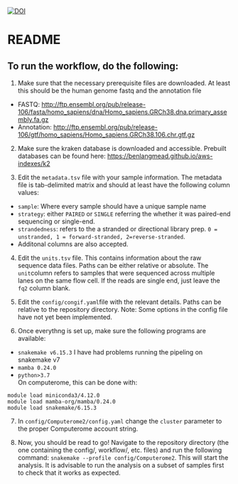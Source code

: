 [![DOI](https://zenodo.org/badge/759815461.svg)](https://zenodo.org/badge/latestdoi/759815461)

# README

## To run the workflow, do the following: 

1. Make sure that the necessary prerequisite files are downloaded. At least this should be the human genome fastq and the annotation file
  - FASTQ: http://ftp.ensembl.org/pub/release-106/fasta/homo_sapiens/dna/Homo_sapiens.GRCh38.dna.primary_assembly.fa.gz
  - Annotation: http://ftp.ensembl.org/pub/release-106/gtf/homo_sapiens/Homo_sapiens.GRCh38.106.chr.gtf.gz

2. Make sure the kraken database is downloaded and accessible. Prebuilt databases can be found here: https://benlangmead.github.io/aws-indexes/k2

3. Edit the `metadata.tsv` file with your sample information. The metadata file is tab-delimited matrix and should at least have the following column values:
  - `sample`: Where every sample should have a unique sample name
  - `strategy`: either `PAIRED` or `SINGLE` referring the whether it was paired-end sequencing or single-end. 
  - `strandedness`: refers to the a stranded or directional library prep. `0 = unstranded, 1 = forward-stranded, 2=reverse-stranded`. 
  - Additonal columns are also accepted.
 
 4. Edit the `units.tsv` file. This contains information about the raw sequence data files. Paths can be either relative or absolute. The `unit`column refers
 to samples that were sequenced across multiple lanes on the same flow cell. If the reads are single end, just leave the `fq2` column blank.
 
 5. Edit the `config/congif.yaml`file with the relevant details. Paths can be relative to the repository directory. Note: Some options in the config file
 have not yet been implemented.
 
 6. Once everythng is set up, make sure the following programs are available:
  - `snakemake v6.15.3` I have had problems running the pipeling on snakemake v7
  - `mamba 0.24.0`
  - `python>3.7`  
  On computerome, this can be done with: 
  ```
  module load miniconda3/4.12.0
  module load mamba-org/mamba/0.24.0
  module load snakemake/6.15.3
  ```
  
  7. In `config/Computerome2/config.yaml` change the `cluster` parameter to the proper Computerome account string. 
  
  8. Now, you should be read to go! Navigate to the repository directory (the one containing the config/, workflow/, etc. files) and run the following command: 
  `snakemake --profile config/Computerome2`. This will start the analysis. It is advisable to run the analysis on a subset of samples first 
  to check that it works as expected. 
